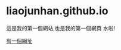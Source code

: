 # liaojunhan.github.io

這是我的第一個網站,也是我的第一個網頁 水啦!

[有一個網址](https://www.google.com/search?q=%E5%92%92%E8%A1%93%E8%BF%B4%E6%88%B0+%E6%A1%8C%E5%B8%83&hl=zh-TW&authuser=0&rlz=1C1CHBF_zh-TWTW908TW908&tbm=isch&source=iu&ictx=1&fir=LS6Ngaiu7w7mDM%252C2JyNDjdNZCMH_M%252C_&vet=1&usg=AI4_-kRbmezJYKozjyGBKgyAWlbPA4b-Yg&sa=X&sqi=2&ved=2ahUKEwil8uzIxYbvAhUsQhUIHWwqDckQ9QF6BAgJEAE#imgrc=LS6Ngaiu7w7mDM)
